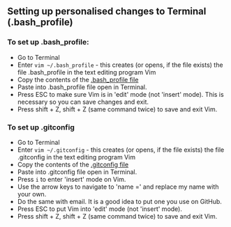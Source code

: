 ## Setting up personalised changes to Terminal (.bash_profile)

### To set up .bash_profile:  
- Go to Terminal
- Enter `vim ~/.bash_profile` - this creates (or opens, if the file exists) the file .bash_profile in the text editing program Vim
- Copy the contents of the [.bash_profile file](./.bash_profile)
- Paste into .bash_profile file open in Terminal.
- Press ESC to make sure Vim is in 'edit' mode (not 'insert' mode). This is necessary so you can save changes and exit. 
- Press shift + Z, shift + Z (same command twice) to save and exit Vim. 

### To set up .gitconfig
- Go to Terminal
- Enter `vim ~/.gitconfig` - this creates (or opens, if the file exists) the file .gitconfig in the text editing program Vim
- Copy the contents of the [.gitconfig file](./.gitconfig)
- Paste into .gitconfig file open in Terminal.
- Press `i` to enter 'insert' mode on Vim. 
- Use the arrow keys to navigate to 'name =' and replace my name with your own. 
- Do the same with email. It is a good idea to put one you use on GitHub. 
- Press ESC to put Vim into 'edit' mode (not 'insert' mode). 
- Press shift + Z, shift + Z (same command twice) to save and exit Vim. 

